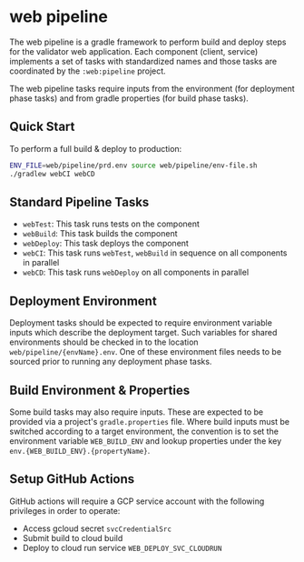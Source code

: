 # web pipeline

The web pipeline is a gradle framework to perform build and deploy steps for
the validator web application. Each component (client, service) implements a set
of tasks with standardized names and those tasks are coordinated by the
`:web:pipeline` project.

The web pipeline tasks require inputs from the environment (for deployment
phase tasks) and from gradle properties (for build phase tasks).

## Quick Start

To perform a full build & deploy to production:

```bash
ENV_FILE=web/pipeline/prd.env source web/pipeline/env-file.sh
./gradlew webCI webCD
```

## Standard Pipeline Tasks

- `webTest`: This task runs tests on the component
- `webBuild`: This task builds the component
- `webDeploy`: This task deploys the component
- `webCI`: This task runs `webTest`, `webBuild` in sequence on all components in
 parallel
- `webCD`: This task runs `webDeploy` on all components in parallel

## Deployment Environment

Deployment tasks should be expected to require environment variable inputs which
describe the deployment target. Such variables for shared environments should be
checked in to the location `web/pipeline/{envName}.env`. One of these
environment files needs to be sourced prior to running any deployment phase
tasks.

## Build Environment & Properties

Some build tasks may also require inputs. These are expected to be provided via
a project's `gradle.properties` file. Where build inputs must be switched
according to a target environment, the convention is to set the environment
variable `WEB_BUILD_ENV` and lookup properties under the key
`env.{WEB_BUILD_ENV}.{propertyName}`.

## Setup GitHub Actions

GitHub actions will require a GCP service account with the following privileges
in order to operate:

- Access gcloud secret `svcCredentialSrc`
- Submit build to cloud build
- Deploy to cloud run service `WEB_DEPLOY_SVC_CLOUDRUN`

